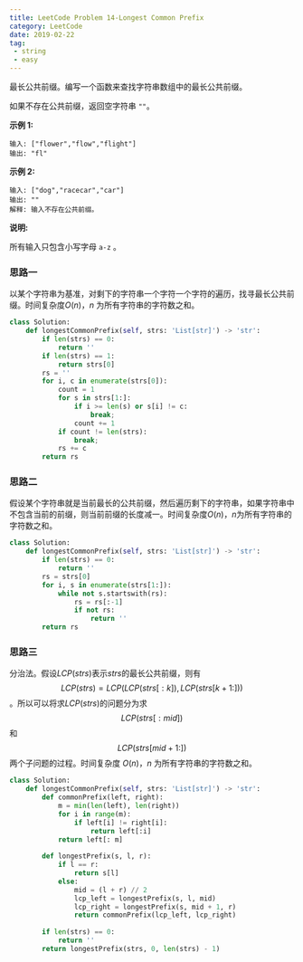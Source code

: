 ```yaml
---
title: LeetCode Problem 14-Longest Common Prefix
category: LeetCode
date: 2019-02-22
tag:
 - string
 - easy
---
```


最长公共前缀。编写一个函数来查找字符串数组中的最长公共前缀。

如果不存在公共前缀，返回空字符串 `""`。

**示例 1:**

```
输入: ["flower","flow","flight"]
输出: "fl"
```

**示例 2:**

```
输入: ["dog","racecar","car"]
输出: ""
解释: 输入不存在公共前缀。
```

**说明:**

所有输入只包含小写字母 `a-z` 。

<!-- more -->

### 思路一

以某个字符串为基准，对剩下的字符串一个字符一个字符的遍历，找寻最长公共前缀。时间复杂度$O(n)​$，$n​$ 为所有字符串的字符数之和。

```python
class Solution:
    def longestCommonPrefix(self, strs: 'List[str]') -> 'str':
        if len(strs) == 0:
            return ''
        if len(strs) == 1:
            return strs[0]
        rs = ''
        for i, c in enumerate(strs[0]):
            count = 1
            for s in strs[1:]:
                if i >= len(s) or s[i] != c: 
                    break;
                count += 1
            if count != len(strs):
                break;
            rs += c
        return rs
```

### 思路二

假设某个字符串就是当前最长的公共前缀，然后遍历剩下的字符串，如果字符串中不包含当前的前缀，则当前前缀的长度减一。时间复杂度$O(n)$，$n$为所有字符串的字符数之和。

```python
class Solution:
    def longestCommonPrefix(self, strs: 'List[str]') -> 'str':
        if len(strs) == 0:
            return ''
        rs = strs[0]
        for i, s in enumerate(strs[1:]):
            while not s.startswith(rs):
                rs = rs[:-1]
                if not rs:
                    return ''
        return rs
```

### 思路三

分治法。假设$LCP(strs)$表示$strs$的最长公共前缀，则有$$LCP(strs) = LCP(LCP(strs[:k]), LCP(strs[k+1:]))$$。所以可以将求$LCP(strs)$的问题分为求$$LCP(strs[:mid])$$和$$LCP(strs[mid+1:])$$两个子问题的过程。时间复杂度 $O(n)$，$n​$ 为所有字符串的字符数之和。

```python
class Solution:
    def longestCommonPrefix(self, strs: 'List[str]') -> 'str':
        def commonPrefix(left, right):
            m = min(len(left), len(right))
            for i in range(m):
                if left[i] != right[i]:
                    return left[:i]
            return left[: m]
        
        def longestPrefix(s, l, r):
            if l == r:
                return s[l]
            else:
                mid = (l + r) // 2
                lcp_left = longestPrefix(s, l, mid)
                lcp_right = longestPrefix(s, mid + 1, r)
                return commonPrefix(lcp_left, lcp_right)
        
        if len(strs) == 0:
            return ''
        return longestPrefix(strs, 0, len(strs) - 1)
```

